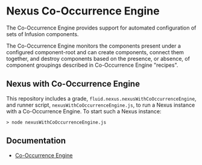 Nexus Co-Occurrence Engine
==========================

The Co-Occurrence Engine provides support for automated configuration of sets of
Infusion components.

The Co-Occurrence Engine monitors the components present under a configured
component-root and can create components, connect them together, and destroy
components based on the presence, or absence, of component groupings described
in Co-Occurrence Engine "recipes".

Nexus with Co-Occurrence Engine
-------------------------------

This repository includes a grade, `fluid.nexus.nexusWithCoOccurrenceEngine`, and
runner script, `nexusWithCoOccurrenceEngine.js`, to run a Nexus instance with a
Co-Occurrence Engine. To start such a Nexus instance:

    > node nexusWithCoOccurrenceEngine.js

Documentation
-------------

- [Co-Occurrence Engine](documentation/CoOccurrenceEngine.md)

